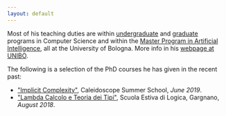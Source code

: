 ```yaml
---
layout: default
---
```


<p class="indentfirst">Most of his teaching duties are within <a href="https://corsi.unibo.it/1cycle/ComputerScience">undergraduate</a> and <a href="https://corsi.unibo.it/2cycle/ComputerScience">graduate</a> programs in Computer Science and within the <a href="https://corsi.unibo.it/2cycle/artificial-intelligence">Master Program in Artificial Intelligence</a>, all at the University of Bologna. More info in his <a href="https://www.unibo.it/sitoweb/ugo.dallago/en">webpage at UNIBO</a>.</p>

<p class="indentfirst">The following is a selection of the PhD courses he has given in the recent past:
<ul>
<li> <a href="http://www.cs.unibo.it/~dallago/CSCICC/">"Implicit Complexity"</a>, Caleidoscope Summer School, <em>June 2019</em>.</li>
<li> <a href="http://www.cs.unibo.it/~dallago/LCTT2018/">"Lambda Calcolo e Teoria dei Tipi"</a>, Scuola Estiva di Logica, Gargnano, <em>August 2018</em>.</li>
</ul>
</p>